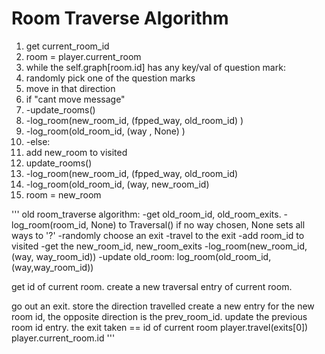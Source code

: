 <h1>Room Traverse Algorithm</h1>
<ol>
        <li>get current_room_id</li>
        <li>room = player.current_room</li>
        <li>while the self.graph[room.id] has any key/val of question mark:</li>
                     <li>randomly pick one of the question marks</li>
                     <li>move in that direction</li>
                         <li>if "cant move message"</li>
                                 <li>-update_rooms()</li>
                                            <li>-log_room(new_room_id, (fpped_way, old_room_id) )</li>
                                            <li>-log_room(old_room_id, (way , None) )</li>
                          <li>-else:</li>
                                 <li>add new_room to visited</li>
                                 <li>update_rooms()</li>
                                         <li>-log_room(new_room_id, (fpped_way, old_room_id)</li>
                                         <li>-log_room(old_room_id, (way, new_room_id)</li>
                                 <li>room = new_room</li>
</ol>


'''
old room_traverse algorithm:
    -get old_room_id, old_room_exits.
    -log_room(room_id, None) to Traversal() if no way chosen, None sets all ways to '?'
    -randomly choose an exit
    -travel to the exit
    -add room_id to visited
    -get the new_room_id, new_room_exits
    -log_room(new_room_id, (way, way_room_id)) 
    -update old_room: log_room(old_room_id, (way,way_room_id))

get id of current room.
create a new traversal entry of current room.

go out an exit. store the direction travelled
create a new entry for the new room id, the opposite direction is the prev_room_id.
update the previous room id entry.  the exit taken == id of current room
player.travel(exits[0])
player.current_room.id
'''